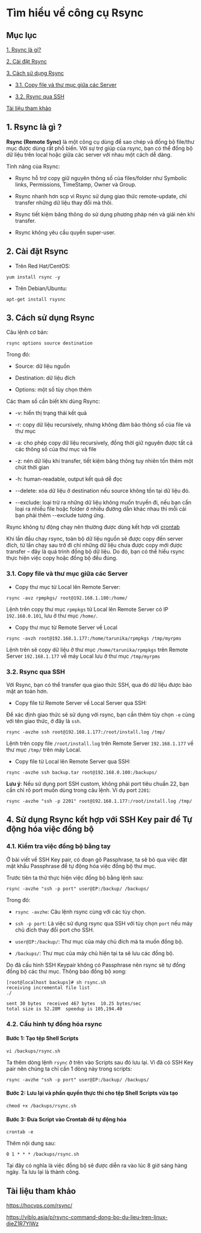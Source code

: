 # Tìm hiểu về công cụ Rsync

## Mục lục

[1. Rsync là gì?](https://github.com/quanganh1996111/Linux-Tutorial/blob/master/rsync.md#1-rsync-l%C3%A0-g%C3%AC-)

[2. Cài đặt Rsync](https://github.com/quanganh1996111/Linux-Tutorial/blob/master/rsync.md#2-c%C3%A0i-%C4%91%E1%BA%B7t-rsync)

[3. Cách sử dụng Rsync](https://github.com/quanganh1996111/Linux-Tutorial/blob/master/rsync.md#3-c%C3%A1ch-s%E1%BB%AD-d%E1%BB%A5ng-rsync)

- [3.1. Copy file và thư mục giữa các Server](https://github.com/quanganh1996111/Linux-Tutorial/blob/master/rsync.md#31-copy-file-v%C3%A0-th%C6%B0-m%E1%BB%A5c-gi%E1%BB%AFa-c%C3%A1c-server)

- [3.2. Rsync qua SSH](https://github.com/quanganh1996111/Linux-Tutorial/blob/master/rsync.md#32-rsync-qua-ssh)

[Tài liệu tham khảo](https://github.com/quanganh1996111/Linux-Tutorial/blob/master/rsync.md#t%C3%A0i-li%E1%BB%87u-tham-kh%E1%BA%A3o)

## 1. Rsync là gì ?

**Rsync (Remote Sync)** là một công cụ dùng để sao chép và đồng bộ file/thư mục được dùng rất phổ biến. Với sự trợ giúp của rsync, bạn có thể đồng bộ dữ liệu trên local hoặc giữa các server với nhau một cách dễ dàng.

Tính năng của Rsync:

- Rsync hỗ trợ copy giữ nguyên thông số của files/folder như Symbolic links, Permissions, TimeStamp, Owner và Group.

- Rsync nhanh hơn scp vì Rsync sử dụng giao thức remote-update, chỉ transfer những dữ liệu thay đổi mà thôi.

- Rsync tiết kiệm băng thông do sử dụng phương pháp nén và giải nén khi transfer.

- Rsync không yêu cầu quyền super-user.

## 2. Cài đặt Rsync

- Trên Red Hat/CentOS:

`yum install rsync -y`

- Trên Debian/Ubuntu:

`apt-get install rsysnc`

## 3. Cách sử dụng Rsync

Câu lệnh cơ bản:

`rsync options source destination`

Trong đó:

- Source: dữ liệu nguồn

- Destination: dữ liệu đích

- Options: một số tùy chọn thêm

Các tham số cần biết khi dùng Rsync:

- -v: hiển thị trạng thái kết quả

- -r: copy dữ liệu recursively, nhưng không đảm bảo thông số của file và thư mục

- -a: cho phép copy dữ liệu recursively, đồng thời giữ nguyên được tất cả các thông số của thư mục và file

- -z: nén dữ liệu khi transfer, tiết kiệm băng thông tuy nhiên tốn thêm một chút thời gian

- -h: human-readable, output kết quả dễ đọc

- --delete: xóa dữ liệu ở destination nếu source không tồn tại dữ liệu đó.

- --exclude: loại trừ ra những dữ liệu không muốn truyền đi, nếu bạn cần loại ra nhiều file hoặc folder ở nhiều đường dẫn khác nhau thì mỗi cái bạn phải thêm --exclude tương ứng.

Rsync không tự động chạy nên thường được dùng kết hợp với [crontab](https://github.com/quanganh1996111/Linux-Tutorial/blob/master/Crontab.md)

Khi lần đầu chạy rsync, toàn bộ dữ liệu nguồn sẽ được copy đến server đích, từ lần chạy sau trở đi chỉ những dữ liệu chưa được copy mới được transfer – đây là quá trình đồng bộ dữ liệu. Do đó, bạn có thể hiểu rsync thực hiện việc copy hoặc đồng bộ đều đúng.

### 3.1. Copy file và thư mục giữa các Server

- Copy thư mục từ Local lên Remote Server:

```
rsync -avz rpmpkgs/ root@192.168.1.180:/home/
```

Lệnh trên copy thư mục `rpmpkgs` từ Local lên Remote Server có IP `192.168.0.101`, lưu ở thư mục `/home/`.

- Copy thư mục từ Remote Server về Local

```
rsync -avzh root@192.168.1.177:/home/tarunika/rpmpkgs /tmp/myrpms
```

Lệnh trên sẽ copy dữ liệu ở thư mục `/home/tarunika/rpmpkgs` trên Remote Server `192.168.1.177` về máy Local lưu ở thư mục `/tmp/myrpms`

### 3.2. Rsync qua SSH

Với Rsync, bạn có thể transfer qua giao thức SSH, qua đó dữ liệu được bảo mật an toàn hơn.

- Copy file từ Remote Server về Local Server qua SSH:

Để xác định giao thức sẽ sử dụng với rsync, bạn cần thêm tùy chọn `-e` cùng với tên giao thức, ở đây là `ssh`.

```
rsync -avzhe ssh root@192.168.1.177:/root/install.log /tmp/
```

Lệnh trên copy file `/root/install.log` trên Remote Server `192.168.1.177` về thư mục `/tmp/` trên máy Local.

- Copy file từ Local lên Remote Server qua SSH:

```
rsync -avzhe ssh backup.tar root@192.168.0.100:/backups/
```

**Lưu ý**: Nếu sử dụng port SSH custom, không phải port tiêu chuẩn 22, bạn cần chỉ rõ port muốn dùng trong câu lệnh. Ví dụ port `2201`:

```
rsync -avzhe "ssh -p 2201" root@192.168.1.177:/root/install.log /tmp/
```

## 4. Sử dụng Rsync kết hợp với SSH Key pair để Tự động hóa việc đồng bộ

### 4.1. Kiểm tra việc đồng bộ bằng tay



Ở bài viết về SSH Key pair, có đoạn gõ Passphrase, ta sẽ bỏ qua việc đặt mật khẩu Passphrase để tự động hóa việc đồng bộ thư mục.

Trước tiên ta thử thực hiện việc đồng bộ bằng lệnh sau:

```
rsync -avzhe "ssh -p port" user@IP:/backup/ /backups/
```

Trong đó:

- `rsync -avzhe`: Câu lệnh rsync cùng với các tùy chọn.

- `ssh -p port`: Là việc sử dụng rsync qua SSH với tùy chọn `port` nếu máy chủ đích thay đổi port cho SSH.

- `user@IP:/backup/`: Thư mục của máy chủ đích mà ta muốn đồng bộ.

- `/backups/`: Thư mục của máy chủ hiện tại ta sẽ lưu các đồng bộ.

Do đã cấu hình SSH Keypair không có Passphrase nên rsync sẽ tự đồng đồng bộ các thư mục. Thông báo đồng bộ xong:

```
[root@localhost backups]# sh rsync.sh
receiving incremental file list
./

sent 30 bytes  received 467 bytes  10.25 bytes/sec
total size is 52.28M  speedup is 105,194.40
```

### 4.2. Cấu hình tự đồng hóa rsync

#### Bước 1: Tạo tệp Shell Scripts

```
vi /backups/rsync.sh
```

Ta thêm dòng lệnh `rsync` ở trên vào Scripts sau đó lưu lại. Vì đã có SSH Key pair nên chúng ta chỉ cần 1 dòng này trong scripts:

```
rsync -avzhe "ssh -p port" user@IP:/backup/ /backups/
```

#### Bước 2: Lưu lại và phần quyền thực thi cho tệp Shell Scripts vừa tạo

```
chmod +x /backups/rsync.sh
```

#### Bước 3: Đưa Script vào Crontab để tự động hóa

```
crontab -e
```

Thêm nội dung sau:

```
0 1 * * * /backups/rsync.sh
```

Tại đây có nghĩa là việc đồng bộ sẽ được diễn ra vào lúc 8 giờ sáng hàng ngày. Ta lưu lại là thành công.

## Tài liệu tham khảo

https://hocvps.com/rsync/

https://viblo.asia/p/rsync-command-dong-bo-du-lieu-tren-linux-djeZ1R7YlWz